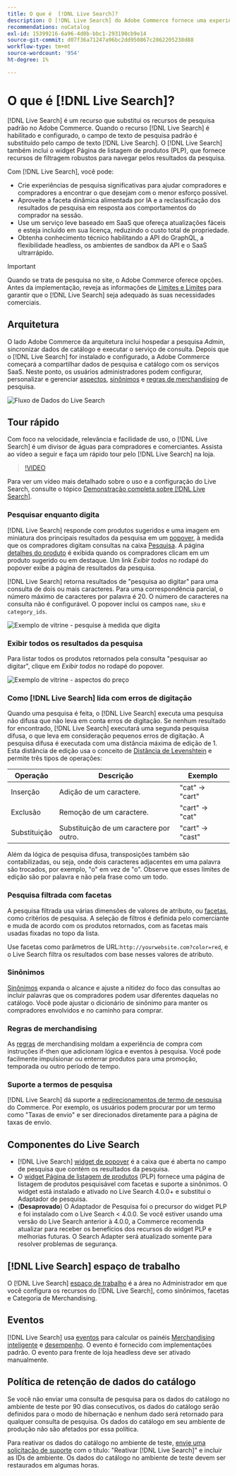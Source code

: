 ```yaml
---
title: O que é  [!DNL Live Search]?
description: O [!DNL Live Search] do Adobe Commerce fornece uma experiência de pesquisa rápida, relevante e intuitiva.
recommendations: noCatalog
exl-id: 15399216-6a96-4d0b-bbc1-293190cb9e14
source-git-commit: d07f36a71247a96bc2dd950867c2862205238d88
workflow-type: tm+mt
source-wordcount: '954'
ht-degree: 1%

---
```


# O que é [!DNL Live Search]?

[!DNL Live Search] é um recurso que substitui os recursos de pesquisa padrão no Adobe Commerce. Quando o recurso [!DNL Live Search] é habilitado e configurado, o campo de texto de pesquisa padrão é substituído pelo campo de texto [!DNL Live Search]. O [!DNL Live Search] também inclui o widget Página de listagem de produtos (PLP), que fornece recursos de filtragem robustos para navegar pelos resultados da pesquisa.

Com [!DNL Live Search], você pode:

- Crie experiências de pesquisa significativas para ajudar compradores e compradores a encontrar o que desejam com o menor esforço possível.
- Aproveite a faceta dinâmica alimentada por IA e a reclassificação dos resultados de pesquisa em resposta aos comportamentos do comprador na sessão.
- Use um serviço leve baseado em SaaS que ofereça atualizações fáceis e esteja incluído em sua licença, reduzindo o custo total de propriedade.
- Obtenha conhecimento técnico habilitando a API do GraphQL, a flexibilidade headless, os ambientes de sandbox da API e o SaaS ultrarrápido.

>[!IMPORTANT]
>
>Quando se trata de pesquisa no site, o Adobe Commerce oferece opções. Antes da implementação, reveja as informações de [Limites e Limites](boundaries-limits.md) para garantir que o [!DNL Live Search] seja adequado às suas necessidades comerciais.

## Arquitetura

O lado Adobe Commerce da arquitetura inclui hospedar a pesquisa *Admin*, sincronizar dados de catálogo e executar o serviço de consulta. Depois que o [!DNL Live Search] for instalado e configurado, a Adobe Commerce começará a compartilhar dados de pesquisa e catálogo com os serviços SaaS. Neste ponto, os usuários administradores podem configurar, personalizar e gerenciar [aspectos](facets.md), [sinônimos](synonyms.md) e [regras de merchandising](category-merch.md) de pesquisa.

![Fluxo de Dados do Live Search](assets/ls-cs-data-flow.png)

## Tour rápido

Com foco na velocidade, relevância e facilidade de uso, o [!DNL Live Search] é um divisor de águas para compradores e comerciantes. Assista ao vídeo a seguir e faça um rápido tour pelo [!DNL Live Search] na loja.

>[!VIDEO](https://video.tv.adobe.com/v/3418797?learn=on)

Para ver um vídeo mais detalhado sobre o uso e a configuração do Live Search, consulte o tópico [Demonstração completa sobre [!DNL Live Search]](https://experienceleague.adobe.com/pt-br/docs/commerce-learn/tutorials/getting-started/capabilities/live-search-full-demonstration).

### Pesquisar enquanto digita

[!DNL Live Search] responde com produtos sugeridos e uma imagem em miniatura dos principais resultados da pesquisa em um [popover](storefront-popover.md), à medida que os compradores digitam consultas na caixa [Pesquisa](https://experienceleague.adobe.com/pt-br/docs/commerce-admin/catalog/catalog/search/search). A página [detalhes do produto](https://experienceleague.adobe.com/pt-br/docs/commerce-admin/start/storefront/storefront) é exibida quando os compradores clicam em um produto sugerido ou em destaque. Um link _Exibir todos_ no rodapé do popover exibe a página de resultados da pesquisa.

[!DNL Live Search] retorna resultados de &quot;pesquisa ao digitar&quot; para uma consulta de dois ou mais caracteres. Para uma correspondência parcial, o número máximo de caracteres por palavra é 20. O número de caracteres na consulta não é configurável. O popover inclui os campos `name`, `sku` e `category_ids`.

![Exemplo de vitrine - pesquise à medida que digita](assets/storefront-search-as-you-type.png)

### Exibir todos os resultados da pesquisa

Para listar todos os produtos retornados pela consulta &quot;pesquisar ao digitar&quot;, clique em _Exibir todos_ no rodapé do popover.

![Exemplo de vitrine - aspectos do preço](assets/storefront-view-all-search-results.png)

### Como [!DNL Live Search] lida com erros de digitação

Quando uma pesquisa é feita, o [!DNL Live Search] executa uma pesquisa não difusa que não leva em conta erros de digitação. Se nenhum resultado for encontrado, [!DNL Live Search] executará uma segunda pesquisa difusa, o que leva em consideração pequenos erros de digitação. A pesquisa difusa é executada com uma distância máxima de edição de 1. Esta distância de edição usa o conceito de [Distância de Levenshtein](https://en.wikipedia.org/wiki/Levenshtein_distance) e permite três tipos de operações:

| Operação | Descrição | Exemplo |
|---|---|---|
| Inserção | Adição de um caractere. | &quot;cat&quot; -> &quot;cart&quot; |
| Exclusão | Remoção de um caractere. | &quot;cart&quot; -> &quot;cat&quot; |
| Substituição | Substituição de um caractere por outro. | &quot;cart&quot; -> &quot;cast&quot; |

Além da lógica de pesquisa difusa, transposições também são contabilizadas, ou seja, onde dois caracteres adjacentes em uma palavra são trocados, por exemplo, &quot;o&quot; em vez de &quot;o&quot;. Observe que esses limites de edição são por palavra e não pela frase como um todo.

### Pesquisa filtrada com facetas

A pesquisa filtrada usa várias dimensões de valores de atributo, ou [facetas](facets.md), como critérios de pesquisa. A seleção de filtros é definida pelo comerciante e muda de acordo com os produtos retornados, com as facetas mais usadas fixadas no topo da lista.

Use facetas como parâmetros de URL:`http://yourwebsite.com?color=red`, e o Live Search filtra os resultados com base nesses valores de atributo.

### Sinônimos

[Sinônimos](synonyms.md) expanda o alcance e ajuste a nitidez do foco das consultas ao incluir palavras que os compradores podem usar diferentes daquelas no catálogo. Você pode ajustar o dicionário de sinônimo para manter os compradores envolvidos e no caminho para comprar.

### Regras de merchandising

As [regras](rules.md) de merchandising moldam a experiência de compra com instruções if-then que adicionam lógica e eventos à pesquisa. Você pode facilmente impulsionar ou enterrar produtos para uma promoção, temporada ou outro período de tempo.

### Suporte a termos de pesquisa

[!DNL Live Search] dá suporte a [redirecionamentos de termo de pesquisa](https://experienceleague.adobe.com/pt-br/docs/commerce-admin/catalog/catalog/search/search-terms) do Commerce. Por exemplo, os usuários podem procurar por um termo como &quot;Taxas de envio&quot; e ser direcionados diretamente para a página de taxas de envio.

## Componentes do Live Search

- [!DNL Live Search] [widget de popover](storefront-popover.md) é a caixa que é aberta no campo de pesquisa que contém os resultados da pesquisa.
- O [widget Página de listagem de produtos](plp-styling.md) (PLP) fornece uma página de listagem de produtos pesquisável com facetas e suporte a sinônimos. O widget está instalado e ativado no Live Search 4.0.0+ e substitui o Adaptador de pesquisa.
- (**Desaprovado**) O Adaptador de Pesquisa foi o precursor do widget PLP e foi instalado com o Live Search &lt; 4.0.0. Se você estiver usando uma versão do Live Search anterior à 4.0.0, a Commerce recomenda atualizar para receber os benefícios dos recursos do widget PLP e melhorias futuras. O Search Adapter será atualizado somente para resolver problemas de segurança.

## [!DNL Live Search] espaço de trabalho

O [!DNL Live Search] [espaço de trabalho](workspace.md) é a área no Administrador em que você configura os recursos do [!DNL Live Search], como sinônimos, facetas e Categoria de Merchandising.

## Eventos

[!DNL Live Search] usa [eventos](events.md) para calcular os painéis [Merchandising inteligente](category-merch.md) e [desempenho](performance.md). O evento é fornecido com implementações padrão. O evento para frente de loja headless deve ser ativado manualmente.

## Política de retenção de dados do catálogo

Se você não enviar uma consulta de pesquisa para os dados do catálogo no ambiente de teste por 90 dias consecutivos, os dados do catálogo serão definidos para o modo de hibernação e nenhum dado será retornado para qualquer consulta de pesquisa. Os dados do catálogo em seu ambiente de produção não são afetados por essa política.

Para reativar os dados do catálogo no ambiente de teste, [envie uma solicitação de suporte](https://experienceleague.adobe.com/pt-br/docs/commerce-knowledge-base/kb/help-center-guide/magento-help-center-user-guide#experience-league-start-page) com o título: &quot;Reativar [!DNL Live Search]&quot; e incluir as IDs de ambiente. Os dados do catálogo no ambiente de teste devem ser restaurados em algumas horas.
